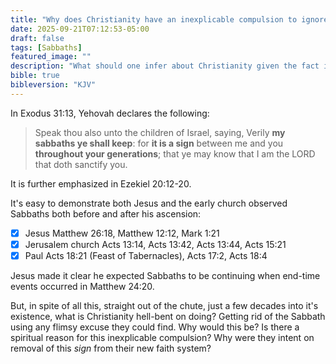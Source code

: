 ```yaml
---
title: "Why does Christianity have an inexplicable compulsion to ignore the Sabbaths?"
date: 2025-09-21T07:12:53-05:00
draft: false
tags: [Sabbaths]
featured_image: ""
description: "What should one infer about Christianity given the fact it emphatically rejects the SIGN that Yehovah ordained to identify his people?"
bible: true
bibleversion: "KJV"
---
```


In Exodus 31:13, Yehovah declares the following:

> Speak thou also unto the children of Israel, saying, Verily **my sabbaths ye shall keep**: for **it is a sign** between me and you **throughout your generations**; that ye may know that I am the LORD that doth sanctify you.

It is further emphasized in Ezekiel 20:12-20.  

It's easy to demonstrate both Jesus and the early church observed Sabbaths both before and after his ascension:

- [x] Jesus Matthew 26:18, Matthew 12:12, Mark 1:21
- [x] Jerusalem church Acts 13:14, Acts 13:42, Acts 13:44, Acts 15:21
- [x] Paul Acts 18:21 (Feast of Tabernacles), Acts 17:2, Acts 18:4

Jesus made it clear he expected Sabbaths to be continuing when end-time events occurred in Matthew 24:20.

But, in spite of all this, straight out of the chute, just a few decades into it's existence, what is Christianity hell-bent on doing?  Getting rid of the Sabbath using any flimsy excuse they could find. Why would this be?  Is there a spiritual reason for this inexplicable compulsion?  Why were they intent on removal of this *sign* from their new faith system?
